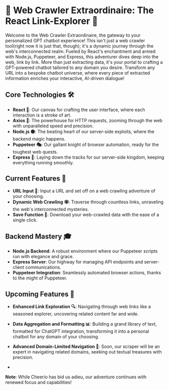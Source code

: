 # 🚀 Web Crawler Extraordinaire: The React Link-Explorer 📜

Welcome to the Web Crawler Extraordinaire, the gateway to your personalized GPT chatbot experience! This isn't just a web crawler tool(right now it is just that, though); it's a dynamic journey through the web's interconnected realm. Fueled by React's enchantment and armed with Node.js, Puppeteer, and Express, this adventurer dives deep into the web, link by link. More than just extracting data, it's your portal to crafting a GPT-powered chatbot tailored to any domain you desire. Transform any URL into a bespoke chatbot universe, where every piece of extracted information enriches your interactive, AI-driven dialogue!

## Core Technologies 🛠️

- **React 🌟**: Our canvas for crafting the user interface, where each interaction is a stroke of art.
- **Axios 🚀**: The powerhouse for HTTP requests, zooming through the web with unparalleled speed and precision.
- **Node.js 🟢**: The beating heart of our server-side exploits, where the backend magic happens.
- **Puppeteer 🎭**: Our gallant knight of browser automation, ready for the toughest web quests.
- **Express 🚂**: Laying down the tracks for our server-side kingdom, keeping everything running smoothly.

## Current Features 🌈

- **URL Input 🔗**: Input a URL and set off on a web crawling adventure of your choosing.
- **Dynamic Web Crawling 🕸️**: Traverse through countless links, unraveling the web's interconnected mysteries.
- **Save Function 💾**: Download your web-crawled data with the ease of a single click.



## Backend Mastery 🎓

- **Node.js Backend**: A robust environment where our Puppeteer scripts run with elegance and grace.
- **Express Server**: Our highway for managing API endpoints and server-client communications.
- **Puppeteer Integration**: Seamlessly automated browser actions, thanks to the might of Puppeteer.

## Upcoming Features 🔮

- **Enhanced Link Exploration 🔍**: Navigating through web links like a seasoned explorer, uncovering related content far and wide.
- **Data Aggregation and Formatting 📊**: Building a grand library of text, formatted for ChatGPT integration, transforming it into a personal chatbot for any domain of your choosing.
- **Advanced Domain-Limited Navigation 🧭**: Soon, our scraper will be an expert in navigating related domains, seeking out textual treasures with precision.
  
- 

**Note**: While Cheerio has bid us adieu, our adventure continues with renewed focus and capabilities!
